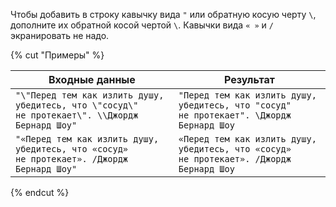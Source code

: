 
Чтобы добавить в строку кавычку вида `"` или обратную косую черту `\`, дополните их обратной косой чертой `\`. Кавычки вида `« »` и `/` экранировать не надо.

{% cut "Примеры" %}

**Входные данные**|**Результат**
--|--
`"\"Перед тем как излить душу, убедитесь, что \"сосуд\" не протекает\". \\Джордж Бернард Шоу"`|`"Перед тем как излить душу, убедитесь, что "сосуд" не протекает". \Джордж Бернард Шоу`
`"«Перед тем как излить душу, убедитесь, что «сосуд» не протекает». /Джордж Бернард Шоу"`|`«Перед тем как излить душу, убедитесь, что «сосуд» не протекает». /Джордж Бернард Шоу`

{% endcut %}